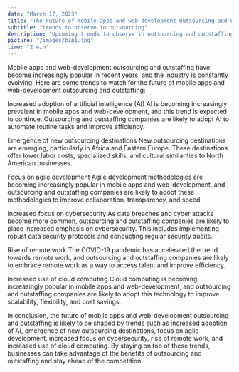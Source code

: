 ```yaml
---
date: "March 17, 2023"
title: "The Future of mobile apps and web-development Outsourcing and Outstaffing: Trends to Watch"
subtitle: "trends to observe in outsourcing"
description: "Upcoming trends to observe in outsourcing and outstaffing for mobile apps and web-development."
picture: "/images/b1p1.jpg"
time: "2 min"
---
```

Mobile apps and web-development outsourcing and outstaffing have become increasingly popular in recent years, and the industry is constantly evolving. Here are some trends to watch for the future of mobile apps and web-development outsourcing and outstaffing:

Increased adoption of artificial intelligence (AI)
AI is becoming increasingly prevalent in mobile apps and web-development, and this trend is expected to continue. Outsourcing and outstaffing companies are likely to adopt AI to automate routine tasks and improve efficiency.

Emergence of new outsourcing destinations
New outsourcing destinations are emerging, particularly in Africa and Eastern Europe. These destinations offer lower labor costs, specialized skills, and cultural similarities to North American businesses.

Focus on agile development
Agile development methodologies are becoming increasingly popular in mobile apps and web-development, and outsourcing and outstaffing companies are likely to adopt these methodologies to improve collaboration, transparency, and speed.

Increased focus on cybersecurity
As data breaches and cyber attacks become more common, outsourcing and outstaffing companies are likely to place increased emphasis on cybersecurity. This includes implementing robust data security protocols and conducting regular security audits.

Rise of remote work
The COVID-19 pandemic has accelerated the trend towards remote work, and outsourcing and outstaffing companies are likely to embrace remote work as a way to access talent and improve efficiency.

Increased use of cloud computing
Cloud computing is becoming increasingly popular in mobile apps and web-development, and outsourcing and outstaffing companies are likely to adopt this technology to improve scalability, flexibility, and cost savings.

In conclusion, the future of mobile apps and web-development outsourcing and outstaffing is likely to be shaped by trends such as increased adoption of AI, emergence of new outsourcing destinations, focus on agile development, increased focus on cybersecurity, rise of remote work, and increased use of cloud computing. By staying on top of these trends, businesses can take advantage of the benefits of outsourcing and outstaffing and stay ahead of the competition.
